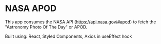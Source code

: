 # NASA APOD

This app consumes the NASA API (https://api.nasa.gov/#apod) to fetch the "Astronomy Photo Of The Day" or APOD. 

Built using: React, Styled Components, Axios in useEffect hook
